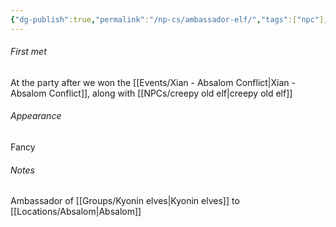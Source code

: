 ```yaml
---
{"dg-publish":true,"permalink":"/np-cs/ambassador-elf/","tags":["npc"],"noteIcon":"🤖"}
---
```


###### First met
At the party after we won the [[Events/Xian - Absalom Conflict\|Xian - Absalom Conflict]], along with [[NPCs/creepy old elf\|creepy old elf]]
###### Appearance
Fancy
###### Notes
Ambassador of [[Groups/Kyonin elves\|Kyonin elves]] to [[Locations/Absalom\|Absalom]]
